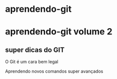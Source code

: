 # aprendendo-git
# aprendendo-git volume 2

## super dicas do GIT

O Git é um cara bem legal

Aprendendo novos comandos super avançados
